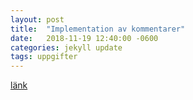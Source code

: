 ```yaml
---
layout: post
title:  "Implementation av kommentarer"
date:   2018-11-19 12:40:00 -0600
categories: jekyll update
tags: uppgifter
---
```




[länk]

[länk]: https://
